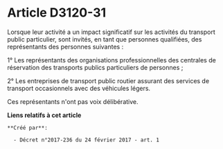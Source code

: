 # Article D3120-31

Lorsque leur activité a un impact significatif sur les activités du transport public particulier, sont invités, en tant que
personnes qualifiées, des représentants des personnes suivantes : 

1° Les représentants des organisations professionnelles des centrales de réservation des transports publics particuliers de
personnes ; 

2° Les entreprises de transport public routier assurant des services de transport occasionnels avec des véhicules légers. 

Ces représentants n'ont pas voix délibérative.

**Liens relatifs à cet article**

	**Créé par**:

	  - Décret n°2017-236 du 24 février 2017 - art. 1
